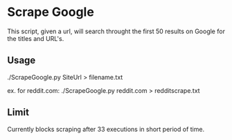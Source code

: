 # Scrape Google

This script, given a url, will search throught the first 50 results on Google for the titles and URL's.

## Usage

./ScrapeGoogle.py SiteUrl > filename.txt  

ex. for reddit.com: ./ScrapeGoogle.py reddit.com > redditscrape.txt

## Limit
Currently blocks scraping after 33 executions in short period of time. 
